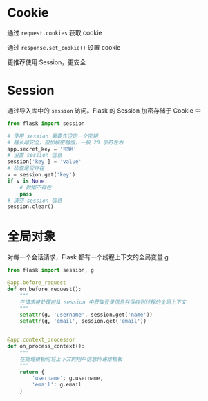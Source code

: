 # Cookie
通过 `request.cookies` 获取 cookie

通过 `response.set_cookie()` 设置 cookie

更推荐使用 Session，更安全
# Session
通过导入库中的 `session` 访问。Flask 的 Session 加密存储于 Cookie 中

```python
from flask import session

# 使用 session 需要先设定一个密钥
# 越长越安全，但加解密越慢，一般 20 字符左右
app.secret_key = '密钥'
# 设置 session 信息
session['key'] = 'value'
# 检查是否存在
v = session.get('key')
if v is None:
    # 数据不存在
    pass
# 清空 session 信息
session.clear()
```

# 全局对象

对每一个会话请求，Flask 都有一个线程上下文的全局变量 g

```python
from flask import session, g

@app.before_request
def on_before_request():
    """
    在请求被处理前从 session 中获取登录信息并保存到线程的全局上下文 
    """
    setattr(g, 'username', session.get('name'))
    setattr(g, 'email', session.get('email'))


@app.context_processor
def on_process_context():
    """
    在处理模板时将上下文的用户信息传递给模板
    """
    return {
        'username': g.username,
        'email': g.email
    }
```